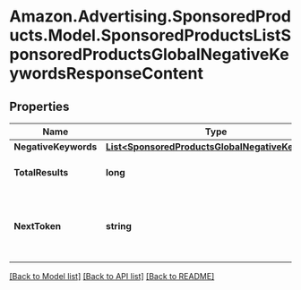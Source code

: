 # Amazon.Advertising.SponsoredProducts.Model.SponsoredProductsListSponsoredProductsGlobalNegativeKeywordsResponseContent

## Properties

Name | Type | Description | Notes
------------ | ------------- | ------------- | -------------
**NegativeKeywords** | [**List&lt;SponsoredProductsGlobalNegativeKeyword&gt;**](SponsoredProductsGlobalNegativeKeyword.md) |  | [optional] 
**TotalResults** | **long** | The total number of entities | [optional] 
**NextToken** | **string** | token value allowing to navigate to the next response page | [optional] 

[[Back to Model list]](../README.md#documentation-for-models) [[Back to API list]](../README.md#documentation-for-api-endpoints) [[Back to README]](../README.md)

